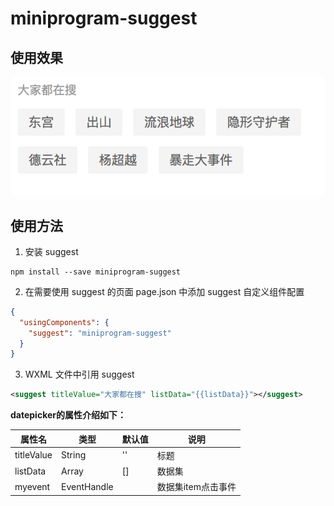 # miniprogram-suggest


## 使用效果
![Screenshot](./docs/screenshot.png)

## 使用方法

1. 安装 suggest

```
npm install --save miniprogram-suggest
```

2. 在需要使用 suggest 的页面 page.json 中添加 suggest 自定义组件配置

```json
{
  "usingComponents": {
    "suggest": "miniprogram-suggest"
  }
}
```

3. WXML 文件中引用 suggest

``` xml
<suggest titleValue="大家都在搜" listData="{{listData}}"></suggest>
```

**datepicker的属性介绍如下：**

| 属性名                   | 类型         | 默认值                 | 说明                                                       |
|-------------------------|--------------|-----------------------|-----------------------------------------------------------|
| titleValue                   | String       | ''                    | 标题                          |
| listData                 | Array      | []                 | 数据集                                                   |
| myevent              | EventHandle  |                       | 数据集item点击事件|
